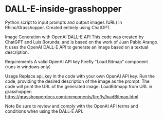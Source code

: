 # DALL-E-inside-grasshopper
Python script to input prompts and output images (URL) in Rhino/Grasshopper. Created entirely using ChatGPT.

Image Generation with OpenAI DALL-E API
This code was created by ChatGPT and Luis Borunda, and is based on the work of Juan Pablo Arango. It uses the OpenAI DALL-E API to generate an image based on a textual description.

Requirements
A valid OpenAI API key
Firefly "Load Bitmap" component (runs in windows only)

Usage
Replace api_key in the code with your own OpenAI API key.
Run the code, providing the desired description of the image as the prompt.
The code will print the URL of the generated image.
LoadBitmapp from URL in grasshopper: https://grasshopperdocs.com/components/firefly/loadBitmap.html

Note
Be sure to review and comply with the OpenAI API terms and conditions when using the DALL-E API.
